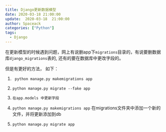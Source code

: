 ```yaml
---
title: Django更新数据模型
date: 2020-03-18 21:00:00
update:  2020-03-18  21:00:00
author: Spaceack
categories: ["Python"]
tags: 
  - Django
---
```


在更新模型的时候遇到问题，网上有说删app下`migrations`目录的，有说要删数据库`django_migrations`表的, 还有的要在数据库中更改字段的。

但是有更好的方法， 如下：

1. ` python manage.py makemigrations app`

2. `python manage.py migrate --fake app`

3. `在app.models 中更新字段`

4. `python manage.py makemigrations app` 在migrations文件夹中添加一个新的文件，并将更新添加到db

5. `python manage.py migrate app`
